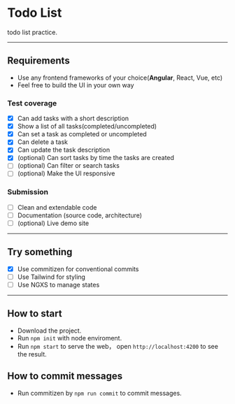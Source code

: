 # Todo List

todo list practice.

---

## Requirements

- Use any frontend frameworks of your choice(**Angular**, React, Vue, etc)
- Feel free to build the UI in your own way

### Test coverage

- [x] Can add tasks with a short description
- [x] Show a list of all tasks(completed/uncompleted)
- [x] Can set a task as completed or uncompleted
- [x] Can delete a task
- [x] Can update the task description
- [x] (optional) Can sort tasks by time the tasks are created
- [ ] (optional) Can filter or search tasks
- [ ] (optional) Make the UI responsive

### Submission

- [ ] Clean and extendable code
- [ ] Documentation (source code, architecture)
- [ ] (optional) Live demo site

---

## Try something

- [x] Use commitizen for conventional commits
- [ ] Use Tailwind for styling
- [ ] Use NGXS to manage states

---

## How to start

- Download the project.
- Run `npm init` with node enviroment.
- Run `npm start` to serve the web， open `http://localhost:4200` to see the result.

## How to commit messages

- Run commitizen by `npm run commit` to commit messages.
